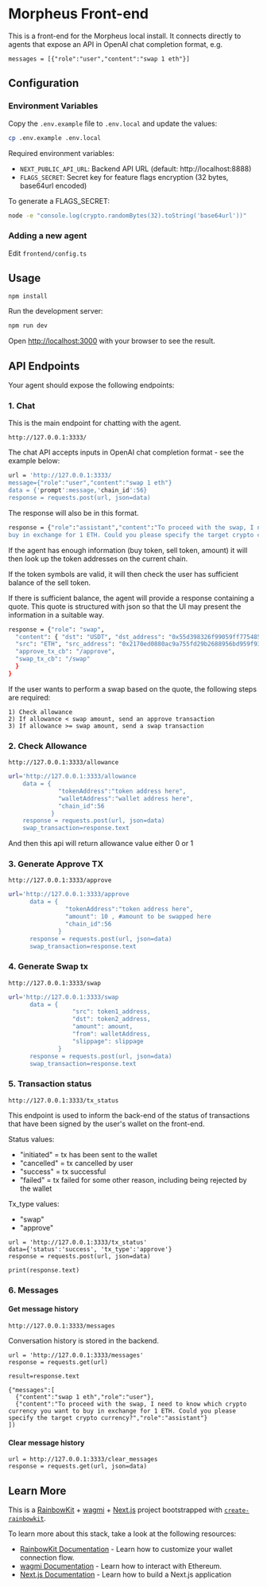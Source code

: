 # Morpheus Front-end

This is a front-end for the Morpheus local install. It connects directly to agents that expose an API in OpenAI chat completion format, e.g.

`messages = [{"role":"user","content":"swap 1 eth"}]`

## Configuration

### Environment Variables

Copy the `.env.example` file to `.env.local` and update the values:

```bash
cp .env.example .env.local
```

Required environment variables:
- `NEXT_PUBLIC_API_URL`: Backend API URL (default: http://localhost:8888)
- `FLAGS_SECRET`: Secret key for feature flags encryption (32 bytes, base64url encoded)

To generate a FLAGS_SECRET:
```bash
node -e "console.log(crypto.randomBytes(32).toString('base64url'))"
```

### Adding a new agent

Edit `frontend/config.ts`

## Usage

`npm install`

Run the development server:

```bash
npm run dev
```

Open [http://localhost:3000](http://localhost:3000) with your browser to see the result.

## API Endpoints

Your agent should expose the following endpoints:

### 1. Chat

This is the main endpoint for chatting with the agent.

`http://127.0.0.1:3333/`

The chat API accepts inputs in OpenAI chat completion format - see the example below:

```sh
url = 'http://127.0.0.1:3333/
message={"role":"user","content":"swap 1 eth"}
data = {'prompt':message,'chain_id':56}
response = requests.post(url, json=data)
```

The response will also be in this format.

```sh
response = {"role":"assistant","content":"To proceed with the swap, I need to know which crypto currency you want to
buy in exchange for 1 ETH. Could you please specify the target crypto currency?"}
```

If the agent has enough information (buy token, sell token, amount) it will then look up the token addresses on the current chain.

If the token symbols are valid, it will then check the user has sufficient balance of the sell token.

If there is sufficient balance, the agent will provide a response containing a quote. This quote is structured with json so that the UI may present the information in a suitable way.

```sh
response = {"role": "swap",
  "content": { "dst": "USDT", "dst_address": "0x55d398326f99059ff775485246999027b3197955", "dst_amount": "3000",
  "src": "ETH", "src_address": "0x2170ed0880ac9a755fd29b2688956bd959f933f8", "src_amount": "1",
  "approve_tx_cb": "/approve",
  "swap_tx_cb": "/swap"
  }
}
```

If the user wants to perform a swap based on the quote, the following steps are required:

    1) Check allowance
    2) If allowance < swap amount, send an approve transaction
    3) If allowance >= swap amount, send a swap transaction

### 2. Check Allowance

`http://127.0.0.1:3333/allowance`

```sh
url='http://127.0.0.1:3333/allowance
    data = {
              "tokenAddress":"token address here",
              "walletAddress":"wallet address here",
              "chain_id":56
            }
    response = requests.post(url, json=data)
    swap_transaction=response.text

```

And then this api will return allowance value either 0 or 1

### 3. Generate Approve TX

`http://127.0.0.1:3333/approve`

```sh
url='http://127.0.0.1:3333/approve
      data = {
                "tokenAddress":"token address here",
                "amount": 10 , #amount to be swapped here
                "chain_id":56
              }
      response = requests.post(url, json=data)
      swap_transaction=response.text

```

### 4. Generate Swap tx

`http://127.0.0.1:3333/swap`

```sh
url='http://127.0.0.1:3333/swap
      data = {
                  "src": token1_address,
                  "dst": token2_address,
                  "amount": amount,
                  "from": walletAddress,
                  "slippage": slippage
              }
      response = requests.post(url, json=data)
      swap_transaction=response.text

```

### 5. Transaction status

`http://127.0.0.1:3333/tx_status`

This endpoint is used to inform the back-end of the status of transactions that have been signed by the user's wallet on the front-end.

Status values:

- "initiated" = tx has been sent to the wallet
- "cancelled" = tx cancelled by user
- "success" = tx successful
- "failed" = tx failed for some other reason, including being rejected by the wallet

Tx_type values:

- "swap"
- "approve"

```
url = 'http://127.0.0.1:3333/tx_status'
data={'status':'success', 'tx_type':'approve'}
response = requests.post(url, json=data)

print(response.text)
```

### 6. Messages

#### Get message history

`http://127.0.0.1:3333/messages`

Conversation history is stored in the backend.

```
url = 'http://127.0.0.1:3333/messages'
response = requests.get(url)

result=response.text
```

```
{"messages":[
  {"content":"swap 1 eth","role":"user"},
  {"content":"To proceed with the swap, I need to know which crypto currency you want to buy in exchange for 1 ETH. Could you please specify the target crypto currency?","role":"assistant"}
])
```

#### Clear message history

```
url = http://127.0.0.1:3333/clear_messages
response = requests.get(url, json=data)
```

## Learn More

This is a [RainbowKit](https://rainbowkit.com) + [wagmi](https://wagmi.sh) + [Next.js](https://nextjs.org/) project bootstrapped with [`create-rainbowkit`](/packages/create-rainbowkit).

To learn more about this stack, take a look at the following resources:

- [RainbowKit Documentation](https://rainbowkit.com) - Learn how to customize your wallet connection flow.
- [wagmi Documentation](https://wagmi.sh) - Learn how to interact with Ethereum.
- [Next.js Documentation](https://nextjs.org/docs) - Learn how to build a Next.js application
